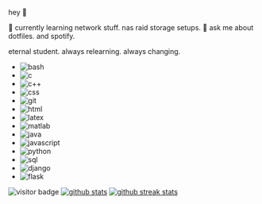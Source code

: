 hey 👋

🌱 currently learning network stuff. nas raid storage setups.
💬 ask me about dotfiles. and spotify.


eternal student. always relearning. always changing. 

- ![bash](https://img.shields.io/badge/bash-4EAA25?style=flat&logo=gnu-bash&logoColor=white)
- ![c](https://img.shields.io/badge/c-555555?style=flat&logo=c&logoColor=white)
- ![c++](https://img.shields.io/badge/c++-00599C?style=flat&logo=cplusplus&logoColor=white)
- ![css](https://img.shields.io/badge/css-1572B6?style=flat&logo=css3&logoColor=white)
- ![git](https://img.shields.io/badge/git-F05032?style=flat&logo=git&logoColor=white)
- ![html](https://img.shields.io/badge/html-E34F26?style=flat&logo=html5&logoColor=white)
- ![latex](https://img.shields.io/badge/latex-008080?style=flat&logo=latex&logoColor=white)
- ![matlab](https://img.shields.io/badge/matlab-0076A8?style=flat&logo=matlab&logoColor=white)
- ![java](https://img.shields.io/badge/java-007396?style=flat&logo=java&logoColor=white)
- ![javascript](https://img.shields.io/badge/javascript-F7DF1E?style=flat&logo=javascript&logoColor=black)
- ![python](https://img.shields.io/badge/python-3776AB?style=flat&logo=python&logoColor=white)
- ![sql](https://img.shields.io/badge/sql-4479A1?style=flat&logo=mysql&logoColor=white)
- ![django](https://img.shields.io/badge/django-092E20?style=flat&logo=django&logoColor=white)
- ![flask](https://img.shields.io/badge/flask-000000?style=flat&logo=flask&logoColor=white)

![visitor badge](https://visitor-badge.laobi.icu/badge?page_id=cestrell.cestrell)
[![github stats](https://github-readme-stats.vercel.app/api?username=cestrell&show_icons=true)](https://github.com/cestrell)
[![github streak stats](https://github-readme-streak-stats.herokuapp.com/?user=cestrell)](https://github.com/cestrell)